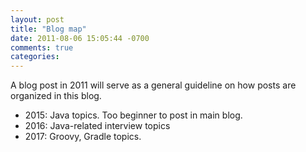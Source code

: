 ```yaml
---
layout: post
title: "Blog map"
date: 2011-08-06 15:05:44 -0700
comments: true
categories: 
---
```


A blog post in 2011 will serve as a general guideline on how posts are organized in this blog.

* 2015: Java topics. Too beginner to post in main blog.
* 2016: Java-related interview topics
* 2017: Groovy, Gradle topics.

